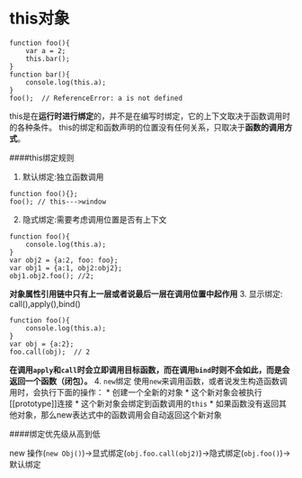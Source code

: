 # this对象
    function foo(){
        var a = 2;
        this.bar();
    }
    function bar(){
        console.log(this.a);
    }
    foo();	// ReferenceError: a is not defined


this是在**运行时进行绑定**的，并不是在编写时绑定，它的上下文取决于函数调用时的各种条件。
this的绑定和函数声明的位置没有任何关系，只取决于**函数的调用方式**。

####this绑定规则
1. 默认绑定:独立函数调用
```
function foo(){};
foo(); // this--->window
```
2. 隐式绑定:需要考虑调用位置是否有上下文
```
function foo(){
    console.log(this.a);
}
var obj2 = {a:2, foo: foo};
var obj1 = {a:1, obj2:obj2};
obj1.obj2.foo(); //2;
```
**对象属性引用链中只有上一层或者说最后一层在调用位置中起作用**
3. 显示绑定: call(),apply(),bind()
```
function foo(){	
    console.log(this.a);
}
var obj = {a:2};
foo.call(obj);	// 2 
```
**在调用```apply```和```call```时会立即调用目标函数，而在调用```bind```时则不会如此，而是会返回一个函数（闭包）。**
4. ```new```绑定
使用```new```来调用函数，或者说发生构造函数调用时，会执行下面的操作：
    * 创建一个全新的对象
    * 这个新对象会被执行[[prototype]]连接
    * 这个新对象会绑定到函数调用的```this```
    * 如果函数没有返回其他对象，那么new表达式中的函数调用会自动返回这个新对象 

####绑定优先级从高到低

new 操作(```new Obj()```)->显式绑定(```obj.foo.call(obj2)```)->隐式绑定(```obj.foo()```)->默认绑定